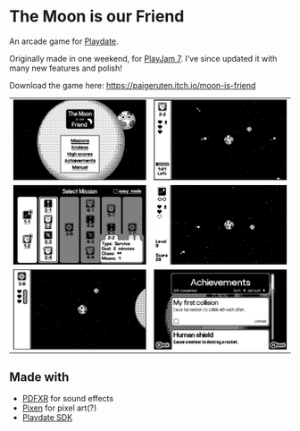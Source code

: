 # The Moon is our Friend

An arcade game for [Playdate](https://play.date/).

Originally made in one weekend, for [PlayJam 7](https://itch.io/jam/playjam-7). I've since updated it with many new features and polish!

Download the game here: https://paigeruten.itch.io/moon-is-friend

<table align="center">
    <tr>
        <td align="center"><img src="screenshots/title.png?raw=true" alt="title"></td>
        <td align="center"><img src="screenshots/in-game.png?raw=true" alt="in-game"></td>
    </tr>
    <tr>
        <td align="center"><img src="screenshots/mission-select.png?raw=true" alt="mission-select"></td>
        <td align="center"><img src="screenshots/gameplay.gif?raw=true" alt="gameplay"></td>
    </tr>
    <tr>
        <td align="center"><img src="screenshots/boss.png?raw=true" alt="boss"></td>
        <td align="center"><img src="screenshots/achievements.png?raw=true" alt="achievements"></td>
    </tr>
</table>

## Made with

* [PDFXR](https://psychicteeth.itch.io/pdfxr) for sound effects
* [Pixen](https://pixenapp.com/) for pixel art(?)
* [Playdate SDK](https://play.date/dev/)
